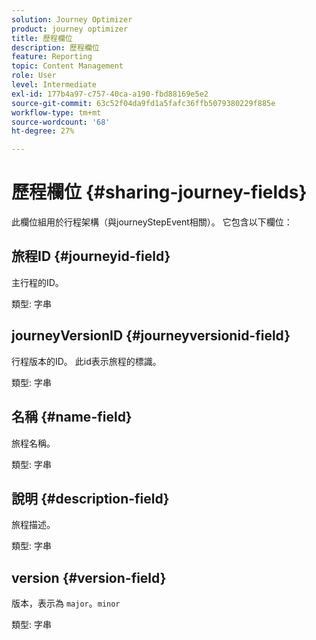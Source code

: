```yaml
---
solution: Journey Optimizer
product: journey optimizer
title: 歷程欄位
description: 歷程欄位
feature: Reporting
topic: Content Management
role: User
level: Intermediate
exl-id: 177b4a97-c757-40ca-a190-fbd88169e5e2
source-git-commit: 63c52f04da9fd1a5fafc36ffb5079380229f885e
workflow-type: tm+mt
source-wordcount: '68'
ht-degree: 27%

---
```


# 歷程欄位 {#sharing-journey-fields}

此欄位組用於行程架構（與journeyStepEvent相關）。 它包含以下欄位：

## 旅程ID {#journeyid-field}

主行程的ID。

類型: 字串

## journeyVersionID {#journeyversionid-field}

行程版本的ID。 此id表示旅程的標識。

類型: 字串

## 名稱 {#name-field}

旅程名稱。

類型: 字串

## 說明 {#description-field}

旅程描述。

類型: 字串

## version {#version-field}

版本，表示為 `major`。`minor`

類型: 字串
